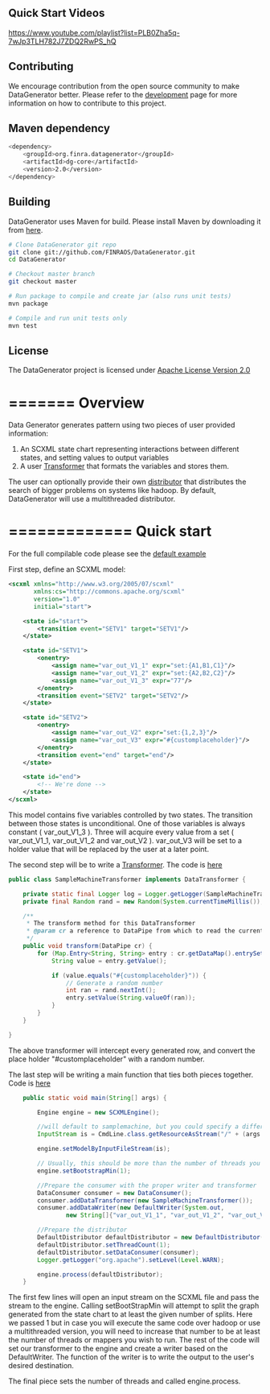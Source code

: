 Quick Start Videos
------------------
https://www.youtube.com/playlist?list=PLB0Zha5q-7wJp3TLH782J7ZDQ2RwPS_hQ

Contributing
------------
We encourage contribution from the open source community to make DataGenerator better. Please refer to the [development](http://finraos.github.io/DataGenerator/index.html#get_involved) page for more information on how to contribute to this project.

Maven dependency
-----------------

```sh
<dependency>
    <groupId>org.finra.datagenerator</groupId>
    <artifactId>dg-core</artifactId>
    <version>2.0</version>
</dependency>
```

Building
------------
DataGenerator uses Maven for build. Please install Maven by downloading it from [here](http://maven.apache.org/download.cgi).

```sh
# Clone DataGenerator git repo
git clone git://github.com/FINRAOS/DataGenerator.git
cd DataGenerator

# Checkout master branch
git checkout master

# Run package to compile and create jar (also runs unit tests)
mvn package

# Compile and run unit tests only
mvn test
```


License
------------------------------------
The DataGenerator project is licensed under [Apache License Version 2.0](http://www.apache.org/licenses/LICENSE-2.0)


=======
Overview
=============

Data Generator generates pattern using two pieces of user provided information:

1. An SCXML state chart representing interactions between different states, and setting values to output variables
2. A user [Transformer](http://finraos.github.io/DataGenerator/apis/v2.0/org/finra/datagenerator/consumer/DataTransformer.html) that formats the variables and stores them.

The user can optionally provide their own [distributor](http://finraos.github.io/DataGenerator/apis/v2.0/org/finra/datagenerator/distributor/SearchDistributor.html) that distributes the search of bigger problems on systems like hadoop. By default, DataGenerator will use a multithreaded distributor.

=============
Quick start
=============

For the full compilable code please see the [default example](https://github.com/FINRAOS/DataGenerator/blob/master/dg-example-default/)

First step, define an SCXML model:
```xml
<scxml xmlns="http://www.w3.org/2005/07/scxml"
       xmlns:cs="http://commons.apache.org/scxml"
       version="1.0"
       initial="start">

    <state id="start">
        <transition event="SETV1" target="SETV1"/>
    </state>

    <state id="SETV1">
        <onentry>
            <assign name="var_out_V1_1" expr="set:{A1,B1,C1}"/>
            <assign name="var_out_V1_2" expr="set:{A2,B2,C2}"/>
            <assign name="var_out_V1_3" expr="77"/>
        </onentry>
        <transition event="SETV2" target="SETV2"/>
    </state>

    <state id="SETV2">
        <onentry>
            <assign name="var_out_V2" expr="set:{1,2,3}"/>
            <assign name="var_out_V3" expr="#{customplaceholder}"/>
        </onentry>
        <transition event="end" target="end"/>
    </state>

    <state id="end">
        <!-- We're done -->
    </state>
</scxml>
```

This model contains five variables controlled by two states. The transition between those states is unconditional. One of those variables is always constant ( var_out_V1_3 ). Three will acquire every value from a set ( var_out_V1_1, var_out_V1_2 and var_out_V2 ). var_out_V3 will be set to a holder value that will be replaced by the user at a later point.

The second step will be to write a [Transformer](http://finraos.github.io/DataGenerator/apis/v2.0/org/finra/datagenerator/consumer/DataTransformer.html). The code is [here](https://github.com/FINRAOS/DataGenerator/blob/master/dg-example-default/src/main/java/org/finra/datagenerator/samples/transformer/SampleMachineTransformer.java)

```java
public class SampleMachineTransformer implements DataTransformer {

    private static final Logger log = Logger.getLogger(SampleMachineTransformer.class);
    private final Random rand = new Random(System.currentTimeMillis());

    /**
     * The transform method for this DataTransformer
     * @param cr a reference to DataPipe from which to read the current map
     */
    public void transform(DataPipe cr) {
        for (Map.Entry<String, String> entry : cr.getDataMap().entrySet()) {
            String value = entry.getValue();

            if (value.equals("#{customplaceholder}")) {
                // Generate a random number
                int ran = rand.nextInt();
                entry.setValue(String.valueOf(ran));
            }
        }
    }

}
```
The above transformer will intercept every generated row, and convert the place holder "#customplaceholder" with a random number.

The last step will be writing a main function that ties both pieces together. Code is [here](https://github.com/FINRAOS/DataGenerator/blob/master/dg-example-default/src/main/java/org/finra/datagenerator/samples/CmdLine.java)
```java
    public static void main(String[] args) {

        Engine engine = new SCXMLEngine();

        //will default to samplemachine, but you could specify a different file if you choose to
        InputStream is = CmdLine.class.getResourceAsStream("/" + (args.length == 0 ? "samplemachine" : args[0]) + ".xml");

        engine.setModelByInputFileStream(is);

        // Usually, this should be more than the number of threads you intend to run
        engine.setBootstrapMin(1);

        //Prepare the consumer with the proper writer and transformer
        DataConsumer consumer = new DataConsumer();
        consumer.addDataTransformer(new SampleMachineTransformer());
        consumer.addDataWriter(new DefaultWriter(System.out,
                new String[]{"var_out_V1_1", "var_out_V1_2", "var_out_V1_3", "var_out_V2", "var_out_V3"}));

        //Prepare the distributor
        DefaultDistributor defaultDistributor = new DefaultDistributor();
        defaultDistributor.setThreadCount(1);
        defaultDistributor.setDataConsumer(consumer);
        Logger.getLogger("org.apache").setLevel(Level.WARN);

        engine.process(defaultDistributor);
    }
```
The first few lines will open an input stream on the SCXML file and pass the stream to the engine. Calling setBootStrapMin will attempt to split the graph generated from the state chart to at least the given number of splits. Here we passed 1 but in case you will execute the same code over hadoop or use a multithreaded version, you will need to increase that number to be at least the number of threads or mappers you wish to run. The rest of the code will set our transformer to the engine and create a writer based on the DefaultWriter. The function of the writer is to write the output to the user's desired destination.

The final piece sets the number of threads and called engine.process.
